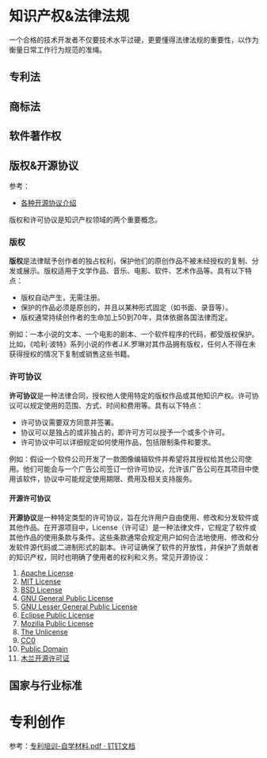 # 知识产权&法律法规

一个合格的技术开发者不仅要技术水平过硬，更要懂得法律法规的重要性，以作为衡量日常工作行为规范的准绳。

## 专利法

## 商标法

## 软件著作权

## 版权&开源协议

参考：

* [各种开源协议介绍](https://www.runoob.com/w3cnote/open-source-license.html)

版权和许可协议是知识产权领域的两个重要概念。

### 版权

**版权**是法律赋予创作者的独占权利，保护他们的原创作品不被未经授权的复制、分发或展示。版权适用于文学作品、音乐、电影、软件、艺术作品等。具有以下特点：

- 版权自动产生，无需注册。
- 保护的作品必须是原创的，并且以某种形式固定（如书面、录音等）。
- 版权通常持续创作者的生命加上50到70年，具体依据各国法律而定。

例如：一本小说的文本、一个电影的剧本、一个软件程序的代码，都受版权保护。比如，《哈利·波特》系列小说的作者J.K.罗琳对其作品拥有版权，任何人不得在未获得授权的情况下复制或销售这些书籍。

### 许可协议

**许可协议**是一种法律合同，授权他人使用特定的版权作品或其他知识产权。许可协议可以规定使用的范围、方式、时间和费用等。具有以下特点：

- 许可协议需要双方同意并签署。
- 协议可以是独占的或非独占的，即许可方可以授予一个或多个许可。
- 许可协议中可以详细规定如何使用作品，包括限制条件和要求。

例如：假设一个软件公司开发了一款图像编辑软件并希望将其授权给其他公司使用。他们可能会与一个广告公司签订一份许可协议，允许该广告公司在其项目中使用该软件，协议中可能规定使用期限、费用及相关支持服务。

#### 开源许可协议

**开源协议**是一种特定类型的许可协议，旨在允许用户自由使用、修改和分发软件或其他作品。在开源项目中，License（许可证）是一种法律文件，它规定了软件或其他作品的使用条款与条件。这些条款通常会规定用户如何合法地使用、修改和分发软件源代码或二进制形式的副本。许可证确保了软件的开放性，并保护了贡献者的知识产权，同时也明确了使用者的权利和义务。常见开源协议：

1. [Apache License](https://www.apache.org/licenses/)
2. [MIT License](https://opensource.org/licenses/MIT)
3. [BSD License](https://opensource.org/licenses/BSD-3-Clause)
4. [GNU General Public License](https://www.gnu.org/licenses/gpl-3.0.html)
5. [GNU Lesser General Public License](https://opensource.org/licenses/lgpl-3.0.html)
6. [Eclipse Public License](https://opensource.org/licenses/EPL-1.0)
7. [Mozilla Public License](https://opensource.org/licenses/MPL-2.0)
8. [The Unlicense](https://unlicense.org/)
9. [CC0](https://creativecommons.org/publicdomain/zero/1.0/)
10. [Public Domain](https://www.gnu.org/licenses/license-list.html#PublicDomain)
11. [木兰开源许可证](http://license.coscl.org.cn/)

## 国家与行业标准

# 专利创作

参考：[专利培训-自学材料.pdf · 钉钉文档](https://alidocs.dingtalk.com/i/nodes/OG9lyrgJPzqv2oX1SnpO3oEaWzN67Mw4?iframeQuery=utm_source%3Dportal%26utm_medium%3Dportal_recent&rnd=0.13057451996091274)